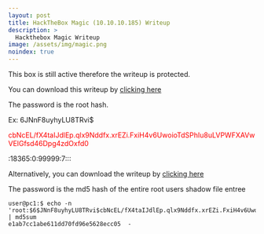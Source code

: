 ```yaml
---
layout: post
title: HackTheBox Magic (10.10.10.185) Writeup
description: >
  Hackthebox Magic Writeup
image: /assets/img/magic.png
noindex: true
---
```


This box is still active therefore the writeup is protected.

You can download this writeup by [clicking here](/active/pdf/magic.pdf)

The password is the root hash.

Ex: $6$JNnF8uyhyLU8TRvi$<p style="color:red;">cbNcEL/fX4taIJdlEp.qlx9Nddfx.xrEZi.FxiH4v6UwoioTdSPhIu8uLVPWFXAVwVElGfsd46Dpg4zdOxfd0</p>:18365:0:99999:7:::

Alternatively, you can download the writeup by  [clicking here](/active/pdf/magic2.pdf)

The password is the md5 hash of the entire root users shadow file entree

```
user@pc1:$ echo -n 'root:$6$JNnF8uyhyLU8TRvi$cbNcEL/fX4taIJdlEp.qlx9Nddfx.xrEZi.FxiH4v6UwoioTdSPhIu8uLVPWFXAVwVElGffi1sFDpg4zdOxfd0:18365:0:99999:7:::' | md5sum
e1ab7cc1abe611dd70fd96e5628ecc05  -
```

